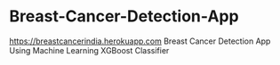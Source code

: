 # Breast-Cancer-Detection-App

https://breastcancerindia.herokuapp.com
 Breast Cancer Detection App Using Machine Learning XGBoost Classifier
